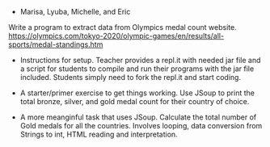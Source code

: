 * Marisa, Lyuba, Michelle, and Eric 

Write a program to extract data from Olympics medal count website.
 https://olympics.com/tokyo-2020/olympic-games/en/results/all-sports/medal-standings.htm
 
 - Instructions for setup.
 Teacher provides a repl.it with needed jar file and a script for students to compile and run their programs with the jar file included. Students simply need to fork the repl.it and start coding.
 
 - A starter/primer exercise to get things working.
Use JSoup to print the total bronze, silver, and gold medal count for their country of choice.
 
 - A more meanginful task that uses JSoup.
 Calculate the total number of Gold medals for all the countries.
 Involves looping, data conversion from Strings to int, HTML reading and interpretation.
 